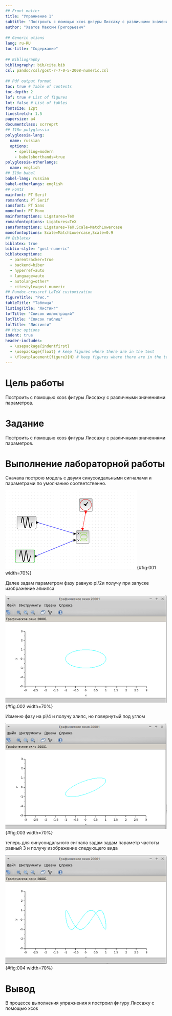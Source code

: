 ```yaml
---
## Front matter
title: "Упражнение 1"
subtitle: "Построить с помощью xcos фигуры Лиссажу с различными значениями параметров."
author: "Хватов Максим Григорьевич"

## Generic otions
lang: ru-RU
toc-title: "Содержание"

## Bibliography
bibliography: bib/cite.bib
csl: pandoc/csl/gost-r-7-0-5-2008-numeric.csl

## Pdf output format
toc: true # Table of contents
toc-depth: 2
lof: true # List of figures
lot: false # List of tables
fontsize: 12pt
linestretch: 1.5
papersize: a4
documentclass: scrreprt
## I18n polyglossia
polyglossia-lang:
  name: russian
  options:
	- spelling=modern
	- babelshorthands=true
polyglossia-otherlangs:
  name: english
## I18n babel
babel-lang: russian
babel-otherlangs: english
## Fonts
mainfont: PT Serif
romanfont: PT Serif
sansfont: PT Sans
monofont: PT Mono
mainfontoptions: Ligatures=TeX
romanfontoptions: Ligatures=TeX
sansfontoptions: Ligatures=TeX,Scale=MatchLowercase
monofontoptions: Scale=MatchLowercase,Scale=0.9
## Biblatex
biblatex: true
biblio-style: "gost-numeric"
biblatexoptions:
  - parentracker=true
  - backend=biber
  - hyperref=auto
  - language=auto
  - autolang=other*
  - citestyle=gost-numeric
## Pandoc-crossref LaTeX customization
figureTitle: "Рис."
tableTitle: "Таблица"
listingTitle: "Листинг"
lofTitle: "Список иллюстраций"
lotTitle: "Список таблиц"
lolTitle: "Листинги"
## Misc options
indent: true
header-includes:
  - \usepackage{indentfirst}
  - \usepackage{float} # keep figures where there are in the text
  - \floatplacement{figure}{H} # keep figures where there are in the text
---
```


# Цель работы

Построить с помощью xcos фигуры Лиссажу с различными значениями параметров.

# Задание

Построить с помощью xcos фигуры Лиссажу с различными значениями параметров.

# Выполнение лабораторной работы

Сначала построю модель с двумя синусоидальными сигналами и параметрами по умолчанию соответственно.

![Основная схема](image/1.png){#fig:001 width=70%}

Далее задам параметром фазу равную pi/2и получу при запуске изображение элиипса

![Эллипс с фазой pi/2](image/2.png){#fig:002 width=70%}

Изменю фазу на pi/4 и получу элипс, но повернутый под углом

![Повернутый эллипс с фазой pi/4](image/3.png){#fig:003 width=70%}

теперь для синусоидального сигнала задам задам параметр частоты равный 3 и получу изображение следующего вида

![Фигура, полученная изменением параметров синусоидального сигнала](image/4.png){#fig:004 width=70%}

# Вывод

В процессе выполнения упражнения я построил фигуру Лиссажу с помощью xcos



